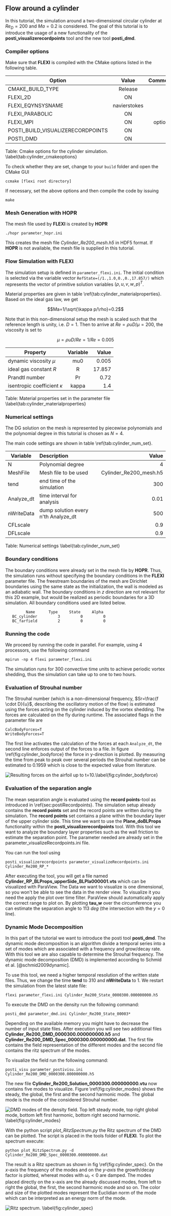 ## Flow around a cylinder

In this tutorial, the simulation around a two-dimensional circular cylinder at $Re_D=200$ and
$Ma=0.2$ is considered. The goal of this tutorial is to introduce the usage of a new
functionality of the **posti_visualizerecordpoints** tool and the new tool **posti_dmd**.

### Compiler options
        
Make sure that **FLEXI** is compiled with the CMake options listed in the following table.


| Option                             | Value         | Comment      |
| -----------------------------------|:-------------:| ------------:|
| CMAKE_BUILD_TYPE                   | Release       |              |
| FLEXI_2D                           | ON            |              |
| FLEXI_EQYNSYSNAME                  | navierstokes  |              |
| FLEXI_PARABOLIC                    | ON            |              |
| FLEXI_MPI                          | ON            |  optional    |
| POSTI_BUILD_VISUALIZERECORDPOINTS  | ON            |              |
| POSTI_DMD                          | ON            |              |

Table: Cmake options for the cylinder simulation. \label{tab:cylinder_cmakeoptions}

To check whether they are set, change to your ``build`` folder and open the CMake GUI 

~~~~~~~~~~~
ccmake [flexi root directory]
~~~~~~~~~~~

If necessary, set the above options and then compile the code by issuing

~~~~~~~~~~~
make
~~~~~~~~~~~


### Mesh Generation with HOPR

The mesh file used by **FLEXI** is created by **HOPR**

    ./hopr parameter_hopr.ini

This creates the mesh file *Cylinder_Re200_mesh.h5* in HDF5 format. If **HOPR** is not available, the mesh file is supplied in this tutorial. 


### Flow Simulation with FLEXI

The simulation setup is defined in ``parameter_flexi.ini``. The initial condition is selected via the variable vector ``RefState=(/1.,1.0,0.,0.,17.857/)`` which represents the vector of primitive solution variables $(\rho, u, v, w, p)^T$. 


Material properties are given in table \ref{tab:cylinder_materialproperties}. Based on the ideal gas law, we get

$$Ma=1/\sqrt{\kappa p/\rho}=0.2$$

Note that in this non-dimensional setup the mesh is scaled such that the reference length is unity, i.e. $D=1$. Then to arrive at $Re=\rho u D / \mu = 200$, the viscosity is set to

$$ \mu = \rho u D / Re = 1/Re = 0.005 $$


| Property                        | Variable      | Value       |
| ------------------------------- |:-------------:| -----------:|
| dynamic viscosity $\mu$         | mu0           |  0.005      |
| ideal gas constant $R$          | R             |  17.857     |
| Prandtl number                  | Pr            |  0.72       |
| isentropic coefficient $\kappa$ | kappa         |  1.4        |

Table: Material properties set in the parameter file \label{tab:cylinder_materialproperties}

### Numerical settings

The DG solution on the mesh is represented by piecewise polynomials and the polynomial degree in this tutorial is chosen as $N=4$.

The main code settings are shown in table \ref{tab:cylinder_num_set}. 


| Variable        | Description                            | Value         |
| --------------- |:---------------------------------------|--------------:|
| N               | Polynomial degree                      | 4             |
| MeshFile        | Mesh file to be used                   |Cylinder_Re200_mesh.h5|
| tend            | end time of the simulation             | 300           |
| Analyze_dt      | time interval for analysis             | 0.01          |
| nWriteData      | dump solution every n'th Analyze_dt    | 500            |
| CFLscale        |                                        | 0.9           |
| DFLscale        |                                        | 0.9           |

Table: Numerical settings \label{tab:cylinder_num_set}

### Boundary conditions

The boundary conditions were already set in the mesh file by **HOPR**. Thus, the simulation runs without specifying the boundary conditions in the **FLEXI** parameter file. The freestream boundaries of the mesh are Dirichlet boundaries using the same state as the initialization, the wall is modeled as an adiabatic wall. The boundary conditions in $z$ direction are not relevant for this 2D example, but would be realized as periodic boundaries for a 3D simulation. All boundary conditions used are listed below.  

~~~~~~~
         Name      Type     State     Alpha
   BC_cylinder         3         0         0
   BC_farfield         2         0         0
~~~~~~~


### Running the code 
We proceed by running the code in parallel. For example, using 4 processors, use the following command

~~~~~~~
mpirun -np 4 flexi parameter_flexi.ini
~~~~~~~

The simulation runs for 300 convective time units to achieve periodic vortex
shedding, thus the simulation can take up to one to two hours.

### Evaluation of Strouhal number

The Strouhal number (which is a non-dimensional frequency, $Sr=\frac{f \cdot D}{u}$, describing the oscillatory motion of the flow) is estimated using the forces acting on the cylinder induced by the vortex shedding. The forces are calculated on the fly during runtime. The associated flags in the parameter file are

~~~~~~~~~~~~
CalcBodyForces=T
WriteBodyForces=T
~~~~~~~~~~~~

The first line activates the calculation of the forces at each ``Analyze_dt``, the second line enforces output of the forces to a file.  In figure \ref{fig:cylinder_bodyforce} the force in y-direction is plotted. By measuring the time from peak to peak over several periods the Strouhal number can be estimated to $0.1959$ which is close to the expected value from literature. 


![Resulting forces on the airfoil up to $t=10$.\label{fig:cylinder_bodyforce}](tutorials/11_cylinder/cylinder_fy.png) 


### Evaluation of the separation angle

The mean separation angle is evaluated using the **record points**-tool as
introduced in \ref{sec:postiRecordpoints}.
The simulation setup already contains the **record points** set and the record points
are written during the simulation. The **record points** set contains a plane
within the boundary layer of the upper cylinder side.
This time we want to use the **Plane_doBLProps** functionality within the **posti_visualizerecordpoints** tool. With this tool we want to analyze the boundary layer properties such as the wall friction to estimate the separation point.
The parameter needed are already set in the parameter_visualizeRecordpoints.ini
file.

You can run the tool using

~~~~~~~
posti_visualizerecordpoints parameter_visualizeRecordpoints.ini Cylinder_Re200_RP_*
~~~~~~~

After executing the tool, you will get a file named
**Cylinder_RP_BLProps_upperSide_BLPla000001.vts**
which can be visualized with
ParaView. The Data we want to visualize is one dimensional, so you won't be able
to see the data in the render view. To visualize it you need the apply the
plot over time filter. ParaView should automatically apply the correct range to
plot on. By plotting  **tau_w** over the circumference you can estimate the separation
angle to $113~deg$ (the intersection with the $y=0$ line).



### Dynamic Mode Decomposition

In this part of the tutorial we want to introduce the posti tool **posti_dmd**.
The dynamic mode decomposition is an algorithm divide a temporal series into a
set of modes which are associated with a frequency and grow/decay rate. With
this tool we are also capable to determine the Strouhal frequency. The dynamic
mode decomposition (DMD) is
implemented according to Schmid et al. [@schmid2009dynamic].

To use this tool, we need a higher temporal resolution of the written state files.
Thus, we change the time **tend** to $310$ and **nWriteData** to $1$. We restart
the simulation from the latest state file:

~~~~~~~
flexi parameter_flexi.ini Cylinder_Re200_State_0000300.000000000.h5
~~~~~~~


To execute the DMD on the density run the following command:

~~~~~~~
posti_dmd parameter_dmd.ini Cylinder_Re200_State_00003*
~~~~~~~

Depending on the available memory you might have to decrease the number of input
state files. 
After execution you will see two additional files **Cylinder_Re200_DMD_0000300.000000000.h5** and **Cylinder_Re200_DMD_Spec_0000300.000000000.dat**.
The first file contains the field representation of the different modes and the
second file contains the ritz spectrum of the modes. 

To visualize the field run the following command:

~~~~~~~
posti_visu parameter_postivisu.ini Cylinder_Re200_DMD_0000300.000000000.h5
~~~~~~~

The new file **Cylinder_Re200_Solution_0000300.000000000.vtu** now contains five
modes to visualize. Figure \ref{fig:cylinder_modes} shows the steady, the global, the first and the
second harmonic mode. The global mode is the mode of the considered Strouhal
number.

![DMD modes of the density field. Top left steady mode, top right global mode, bottom left first harmonic, bottom right second harmonic. \label{fig:cylinder_modes}](tutorials/11_cylinder/dmd_modes.png)

With the python script *plot_RitzSpectrum.py* the Ritz spectrum of the DMD can
be plotted. The script is placed in the tools folder of **FLEXI**. To plot the
spectrum execute:

~~~~~~~
python plot_RitzSpectrum.py -d Cylinder_Re200_DMD_Spec_0000300.000000000.dat
~~~~~~~

The result is a Ritz spectrum as shown in fig \ref{fig:cylinder_spec}. On the
*x-axis* the frequency of the modes and on the *y-axis* the growth/decay factor
is plotted, whereat modes with $\omega_r<0$ are damped. The modes placed
directly on the x-axis are the already discussed modes, from left to right the global, the first, the second harmonic mode and so on. The color and size of the plotted modes represent the Euclidian norm of the mode which can be interpreted as an energy norm of the mode.

![Ritz spectrum. \label{fig:cylinder_spec}](tutorials/11_cylinder/RitzSpec.png)



